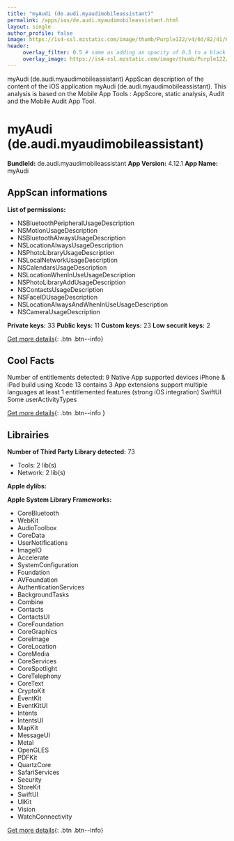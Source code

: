 ```yaml
---
title: "myAudi (de.audi.myaudimobileassistant)"
permalink: /apps/ios/de.audi.myaudimobileassistant.html
layout: single
author_profile: false
image: https://is4-ssl.mzstatic.com/image/thumb/Purple122/v4/6d/82/41/6d82413f-616e-27ea-2be4-f291bd2ca8b0/OneTouchAppIcon-0-1x_U007emarketing-0-7-0-sRGB-85-220.png/512x512bb.jpg
header: 
     overlay_filter: 0.5 # same as adding an opacity of 0.5 to a black background
     overlay_image: https://is4-ssl.mzstatic.com/image/thumb/Purple122/v4/6d/82/41/6d82413f-616e-27ea-2be4-f291bd2ca8b0/OneTouchAppIcon-0-1x_U007emarketing-0-7-0-sRGB-85-220.png/512x512bb.jpg
---
```

myAudi (de.audi.myaudimobileassistant) AppScan description of the content of the iOS application myAudi (de.audi.myaudimobileassistant). This analysis is based on the Mobile App Tools : AppScore, static analysis, Audit and the Mobile Audit App Tool.

# myAudi (de.audi.myaudimobileassistant)

**BundleId:** de.audi.myaudimobileassistant
**App Version:** 4.12.1
**App Name:** myAudi


## AppScan informations 

**List of permissions:** 
- NSBluetoothPeripheralUsageDescription
- NSMotionUsageDescription
- NSBluetoothAlwaysUsageDescription
- NSLocationAlwaysUsageDescription
- NSPhotoLibraryUsageDescription
- NSLocalNetworkUsageDescription
- NSCalendarsUsageDescription
- NSLocationWhenInUseUsageDescription
- NSPhotoLibraryAddUsageDescription
- NSContactsUsageDescription
- NSFaceIDUsageDescription
- NSLocationAlwaysAndWhenInUseUsageDescription
- NSCameraUsageDescription
  
  
**Private keys:** 33
**Public keys:** 11
**Custom keys:** 23
**Low securit keys:** 2
  
[Get more details](/pricing.html){: .btn .btn--info}

## Cool Facts

Number of entitlements detected: 9
Native App
supported devices iPhone & iPad
build using Xcode 13
contains 3 App extensions
support multiple languages
at least 1 entitlemented features (strong iOS integration)
SwiftUI
Some userActivityTypes
  
[Get more details](/pricing.html){: .btn .btn--info }

## Librairies 
**Number of Third Party Library detected:** 73
- Tools: 2 lib(s)
- Network: 2 lib(s)


**Apple dylibs:**


**Apple System Library Frameworks:**
- CoreBluetooth
- WebKit
- AudioToolbox
- CoreData
- UserNotifications
- ImageIO
- Accelerate
- SystemConfiguration
- Foundation
- AVFoundation
- AuthenticationServices
- BackgroundTasks
- Combine
- Contacts
- ContactsUI
- CoreFoundation
- CoreGraphics
- CoreImage
- CoreLocation
- CoreMedia
- CoreServices
- CoreSpotlight
- CoreTelephony
- CoreText
- CryptoKit
- EventKit
- EventKitUI
- Intents
- IntentsUI
- MapKit
- MessageUI
- Metal
- OpenGLES
- PDFKit
- QuartzCore
- SafariServices
- Security
- StoreKit
- SwiftUI
- UIKit
- Vision
- WatchConnectivity


  
[Get more details](/pricing.html){: .btn .btn--info}

